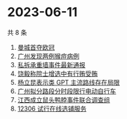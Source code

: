 # 2023-06-11

共 8 条

<!-- BEGIN -->
<!-- 最后更新时间 Sun Jun 11 2023 23:06:24 GMT+0800 (China Standard Time) -->

1. [曼城首夺欧冠](https://www.zhihu.com/search?q=%E6%9B%BC%E5%9F%8E%E9%A6%96%E5%A4%BA%E6%AC%A7%E5%86%A0)
1. [广州发现两例猴痘病例](https://www.zhihu.com/search?q=%E5%B9%BF%E5%B7%9E%E5%8F%91%E7%8E%B0%E4%B8%A4%E4%BE%8B%E7%8C%B4%E7%97%98%E7%97%85%E4%BE%8B)
1. [私拆承重墙事件最新通报](https://www.zhihu.com/search?q=%E7%A7%81%E6%8B%86%E6%89%BF%E9%87%8D%E5%A2%99%E4%BA%8B%E4%BB%B6%E6%9C%80%E6%96%B0%E9%80%9A%E6%8A%A5)
1. [饶毅称院士增选中有行贿受贿](https://www.zhihu.com/search?q=%E9%A5%B6%E6%AF%85%E7%A7%B0%E9%99%A2%E5%A3%AB%E5%A2%9E%E9%80%89%E4%B8%AD%E6%9C%89%E8%A1%8C%E8%B4%BF%E5%8F%97%E8%B4%BF)
1. [杨立昆表示类 GPT 主流路线存在局限](https://www.zhihu.com/search?q=%E6%9D%A8%E7%AB%8B%E6%98%86%E8%A1%A8%E7%A4%BA%E7%B1%BB%20GPT%20%E4%B8%BB%E6%B5%81%E8%B7%AF%E7%BA%BF%E5%AD%98%E5%9C%A8%E5%B1%80%E9%99%90)
1. [广州拟分路段分时段限行电动自行车](https://www.zhihu.com/search?q=%E5%B9%BF%E5%B7%9E%E6%8B%9F%E5%88%86%E8%B7%AF%E6%AE%B5%E5%88%86%E6%97%B6%E6%AE%B5%E9%99%90%E8%A1%8C%E7%94%B5%E5%8A%A8%E8%87%AA%E8%A1%8C%E8%BD%A6)
1. [江西成立鼠头鸭脖事件联合调查组](https://www.zhihu.com/search?q=%E6%B1%9F%E8%A5%BF%E6%88%90%E7%AB%8B%E9%BC%A0%E5%A4%B4%E9%B8%AD%E8%84%96%E4%BA%8B%E4%BB%B6%E8%81%94%E5%90%88%E8%B0%83%E6%9F%A5%E7%BB%84)
1. [12306 试行在线选铺服务](https://www.zhihu.com/search?q=12306%20%E8%AF%95%E8%A1%8C%E5%9C%A8%E7%BA%BF%E9%80%89%E9%93%BA%E6%9C%8D%E5%8A%A1)

<!-- END -->

